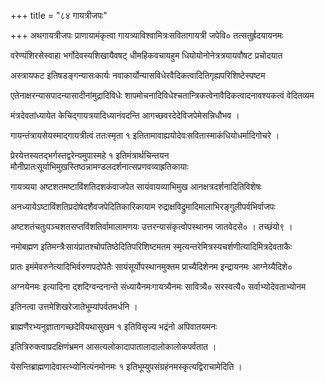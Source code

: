 +++
title = "८४ गायत्रीजपः"

+++
अथगायत्रीजपः प्राणायामंकृत्वा गायत्र्याविश्वामित्रःसवितागायत्री जपेवि० तत्सतुर्ह्रदयायनमः

वरेण्यंशिरसेस्वाहा भर्गोदेवस्यशिखायैवषट्‌ धीमहिकवचायहुम धियोयोनोनेत्रत्रयायवौषट प्रचोदयात

अस्त्रायफट इतिषडङ्गन्यासःकार्यः नवाकार्योन्यासविधेरवैदिकत्वादितिगृह्यपरिशिष्टेस्पष्टम

एतेनाक्षरन्यासपादन्यासादीनांमुद्रादिविधेः शापमोचनादिविधेश्चतान्त्रिकत्वेनावैदिकत्वादनावश्यकत्वं वेदितव्यम

मंत्रदेवतांध्यायेत केचिद्गायत्रयादिध्यानंवदन्ति आगच्छवरदेदेविजपेमेसन्निधौभव ।

गायन्तंत्रायसेयस्माद्गायत्रीत्वं ततःस्मृता १ इतितामावाह्ययोदेवःसवितास्माकंधियोधर्मादिगोचरे ।

प्रेरयेत्तस्यतद्भर्गस्तद्वरेन्यमुपास्महे १ इतिमंत्रार्थचिन्तयन मौनीप्रातःसूर्याभिमुखस्तिष्ठन्नामण्डलदर्शनात्सप्रणवव्याह्रतिकायाः

गायत्र्यया अष्टशतमष्टाविंशतिदशकंवाजपेत सायंवायव्याभिमुख आनक्षत्रदर्शनादितिविशेषः

अनध्यायेऽष्टाविंशतिप्रदोषेदशैवजपेदितिकारिकायाम रुद्राक्षविद्रुमादिमालाभिरङ्गुलीपर्वभिर्वाजपः

अष्टशतंचतुःपञ्चशतसप्तविंशतिर्वामालामणयः उत्तरन्यासंकृत्वोपस्थानम जातवेदसे० । तच्छंयो९ ।

नमोबह्मण इतिमन्त्रैःसायंप्रातश्चोपतिष्ठेदितिपरिशिष्टमतम स्मृत्यन्तरेमित्रस्यचर्शणीत्यादिमित्रदेवताकैः

प्रातः इमंमेवरुनेत्यादिभिर्वरुणपदोपेतैः सायंसूर्योपस्थानमुक्तम प्राच्यैदिशेनम इन्द्रायनमः आग्नेय्यैदिशे०

अग्नयेनमः इत्यादिना द्शदिग्वन्दनान्ते संध्यायैनमःगायत्र्यैनमः सावित्र्यै० सरस्वत्यै० सर्वाभ्योदेवताभ्योनम

इतिनत्वा उत्तमेशिखरेजातेभूम्यांपर्वतमर्धनि ।

ब्राह्मणैरभ्यनुज्ञातागच्छदेवियथासुखम १ इतिविसृज्य भद्रंनो अपिवातयमनः

इतित्रिरुक्त्वाप्रदक्षिणंभ्रमन आसत्यलोकादापातालादालोकालोकपर्वतात ।

येसन्तिब्राह्मणादेवास्त्भ्योनित्यंनमोनमः १ इतिभूम्युपसंग्रहंनमस्कृत्यद्विराचामेदिति ।
